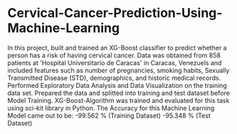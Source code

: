 # Cervical-Cancer-Prediction-Using-Machine-Learning
In this project, built and trained an XG-Boost classifier to predict whether a person has a risk of having cervical cancer.
Data was obtained from 858 patients at 'Hospital Universitario de Caracas' in Caracas, Venezuels and included features such as number of pregnancies, smoking habits, Sexually Transmitted Disease (STD), demographics, and historic medical records. 
Performed Exploratory Data Analysis and Data Visualization on the training data set. Prepared the data and splitted into training and test dataset before Model Training. XG-Boost-Algorithm was trained and evaluated for this task using sci-kit library in Python.
The Accuracy for this Machine Learning Model came out to be:
-99.562 % (Training Dataset)
-95.348 % (Test Dataset)
